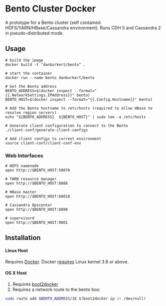 # Bento Cluster Docker

A prototype for a Bento cluster (self contained HDFS/YARN/HBase/Cassandra environment). Runs CDH 5 and Cassandra 2 in pseudo-distributed mode.

## Usage

    # build the image
    docker build -t "danburkert/bento" .

    # start the container
    docker run --name bento danburkert/bento

    # Get the Bento address
    BENTO_ADDRESS=$(docker inspect --format="{{.NetworkSettings.IPAddress}}" bento)
    BENTO_HOST=$(docker inspect --format="{{.Config.Hostname}}" bento)

    # Add the Bento hostname to /etc/hosts (required to allow HBase to resolve region servers)
    echo "${BENTO_ADDRESS}	${BENTO_HOST}" | sudo tee -a /etc/hosts

    # Generate client configuration to connect to the Bento
    ./client-conf/generate-client-configs

    # Add client configs to current environment
    source client-conf/client-conf-env

### Web Interfaces

    # HDFS namenode
    open http://$BENTO_HOST:50070

    # YARN resource manager
    open http://$BENTO_HOST:8088

    # HBase master
    open http://$BENTO_HOST:60010

    # Cassandra Opscenter
    open http://$BENTO_HOST:8888

    # supervisord
    open http://$BENTO_HOST:9001

## Installation

#### Linux Host

Requires [Docker](https://docker.com/). Docker [requires](http://docker.readthedocs.org/en/v0.5.3/installation/kernel/) Linux kernel 3.8 or above.

#### OS X Host

1. Requires [boot2docker](https://github.com/boot2docker/boot2docker)
2. Requires a network route to the bento box:
```bash
sudo route add $BENTO_ADDRESS/16 $(boot2docker ip 2> /dev/null)
```
